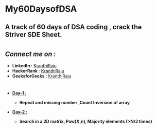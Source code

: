 # My60DaysofDSA
## A track of 60 days of DSA coding , crack the Striver SDE Sheet.
#
## ***Connect me on :***
* **LinkedIn :** [KranthiRaju](https://www.linkedin.com/in/kranthi-raju-150480210)
* **HackerRank :** [KranthiRaju](https://www.hackerrank.com/kranthiraju2019)
* **GeeksforGeeks :** [KranthiRaju](https://auth.geeksforgeeks.org/user/kranthiraju2019)

#
* **[Day-1 :](Day1/Day1.md)**
    * **Repeat and missing number ,Count Inversion of array**


* **[Day-2 :](Day2/Day2.md)**
    * **Search in a 2D matrix, Pow(X,n), Majority elements (>N/2 times)**


